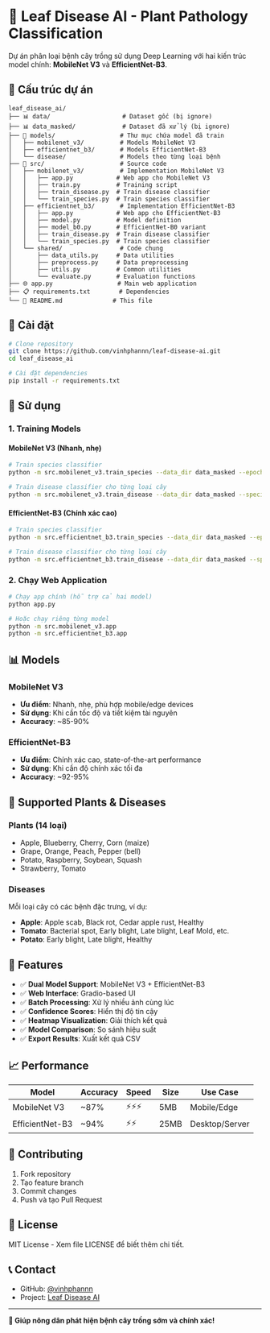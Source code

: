 # 🌱 Leaf Disease AI - Plant Pathology Classification

Dự án phân loại bệnh cây trồng sử dụng Deep Learning với hai kiến trúc model chính: **MobileNet V3** và **EfficientNet-B3**.

## 📁 Cấu trúc dự án

```
leaf_disease_ai/
├── 📊 data/                    # Dataset gốc (bị ignore)
├── 📊 data_masked/             # Dataset đã xử lý (bị ignore)
├── 🤖 models/                  # Thư mục chứa model đã train
│   ├── mobilenet_v3/          # Models MobileNet V3
│   ├── efficientnet_b3/       # Models EfficientNet-B3
│   └── disease/               # Models theo từng loại bệnh
├── 🔧 src/                     # Source code
│   ├── mobilenet_v3/          # Implementation MobileNet V3
│   │   ├── app.py            # Web app cho MobileNet V3
│   │   ├── train.py          # Training script
│   │   ├── train_disease.py  # Train disease classifier
│   │   └── train_species.py  # Train species classifier
│   ├── efficientnet_b3/       # Implementation EfficientNet-B3
│   │   ├── app.py            # Web app cho EfficientNet-B3
│   │   ├── model.py          # Model definition
│   │   ├── model_b0.py       # EfficientNet-B0 variant
│   │   ├── train_disease.py  # Train disease classifier
│   │   └── train_species.py  # Train species classifier
│   └── shared/                # Code chung
│       ├── data_utils.py     # Data utilities
│       ├── preprocess.py     # Data preprocessing
│       ├── utils.py          # Common utilities
│       └── evaluate.py       # Evaluation functions
├── 🌐 app.py                  # Main web application
├── 📋 requirements.txt        # Dependencies
└── 📄 README.md              # This file
```

## 🚀 Cài đặt

```bash
# Clone repository
git clone https://github.com/vinhphannn/leaf-disease-ai.git
cd leaf_disease_ai

# Cài đặt dependencies
pip install -r requirements.txt
```

## 🎯 Sử dụng

### 1. Training Models

#### MobileNet V3 (Nhanh, nhẹ)
```bash
# Train species classifier
python -m src.mobilenet_v3.train_species --data_dir data_masked --epochs 12

# Train disease classifier cho từng loại cây
python -m src.mobilenet_v3.train_disease --data_dir data_masked --species Apple --epochs 12
```

#### EfficientNet-B3 (Chính xác cao)
```bash
# Train species classifier
python -m src.efficientnet_b3.train_species --data_dir data_masked --epochs 15

# Train disease classifier cho từng loại cây
python -m src.efficientnet_b3.train_disease --data_dir data_masked --species Apple --epochs 15
```

### 2. Chạy Web Application

```bash
# Chạy app chính (hỗ trợ cả hai model)
python app.py

# Hoặc chạy riêng từng model
python -m src.mobilenet_v3.app
python -m src.efficientnet_b3.app
```

## 📊 Models

### MobileNet V3
- **Ưu điểm**: Nhanh, nhẹ, phù hợp mobile/edge devices
- **Sử dụng**: Khi cần tốc độ và tiết kiệm tài nguyên
- **Accuracy**: ~85-90%

### EfficientNet-B3
- **Ưu điểm**: Chính xác cao, state-of-the-art performance
- **Sử dụng**: Khi cần độ chính xác tối đa
- **Accuracy**: ~92-95%

## 🌿 Supported Plants & Diseases

### Plants (14 loại)
- Apple, Blueberry, Cherry, Corn (maize)
- Grape, Orange, Peach, Pepper (bell)
- Potato, Raspberry, Soybean, Squash
- Strawberry, Tomato

### Diseases
Mỗi loại cây có các bệnh đặc trưng, ví dụ:
- **Apple**: Apple scab, Black rot, Cedar apple rust, Healthy
- **Tomato**: Bacterial spot, Early blight, Late blight, Leaf Mold, etc.
- **Potato**: Early blight, Late blight, Healthy

## 🔧 Features

- ✅ **Dual Model Support**: MobileNet V3 + EfficientNet-B3
- ✅ **Web Interface**: Gradio-based UI
- ✅ **Batch Processing**: Xử lý nhiều ảnh cùng lúc
- ✅ **Confidence Scores**: Hiển thị độ tin cậy
- ✅ **Heatmap Visualization**: Giải thích kết quả
- ✅ **Model Comparison**: So sánh hiệu suất
- ✅ **Export Results**: Xuất kết quả CSV

## 📈 Performance

| Model | Accuracy | Speed | Size | Use Case |
|-------|----------|-------|------|----------|
| MobileNet V3 | ~87% | ⚡⚡⚡ | 5MB | Mobile/Edge |
| EfficientNet-B3 | ~94% | ⚡⚡ | 25MB | Desktop/Server |

## 🤝 Contributing

1. Fork repository
2. Tạo feature branch
3. Commit changes
4. Push và tạo Pull Request

## 📄 License

MIT License - Xem file LICENSE để biết thêm chi tiết.

## 📞 Contact

- GitHub: [@vinhphannn](https://github.com/vinhphannn)
- Project: [Leaf Disease AI](https://github.com/vinhphannn/leaf-disease-ai)

---

**🌱 Giúp nông dân phát hiện bệnh cây trồng sớm và chính xác!**